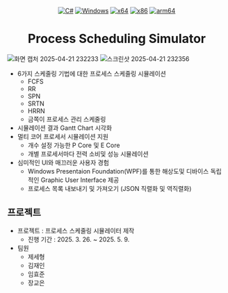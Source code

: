 <div align="center">

   [![C#](https://img.shields.io/badge/Language-C%23-%23f34b7d.svg?style=plastic)](https://en.wikipedia.org/wiki/C_Sharp_(programming_language))
   [![Windows](https://img.shields.io/badge/Platform-Windows-0078d7.svg?style=plastic)](https://en.wikipedia.org/wiki/Microsoft_Windows)
   [![x64](https://img.shields.io/badge/Arch-x64-red.svg?style=plastic)](https://en.wikipedia.org/wiki/X86-64)
   [![x86](https://img.shields.io/badge/Arch-x86-red.svg?style=plastic)](https://en.wikipedia.org/wiki/X86-64)
   [![arm64](https://img.shields.io/badge/Arch-arm64-red.svg?style=plastic)](https://en.wikipedia.org/wiki/Arm64)

   # **Process Scheduling Simulator**
</div>

![화면 캡처 2025-04-21 232233](https://github.com/user-attachments/assets/253dc35e-5c93-4232-af92-e44deeaa5044)
![스크린샷 2025-04-21 232356](https://github.com/user-attachments/assets/7fee1446-34eb-4221-beab-b3270c13dcb1)


- 6가지 스케줄링 기법에 대한 프로세스 스케줄링 시뮬레이션
  -   FCFS
  -   RR
  -   SPN
  -   SRTN
  -   HRRN
  -   금쪽이 프로세스 관리 스케줄링
- 시뮬레이션 결과 Gantt Chart 시각화
- 멀티 코어 프로세서 시뮬레이션 지원
  - 개수 설정 가능한 P Core 및 E Core
  - 개별 프로세서마다 전력 소비및 성능 시뮬레이션
- 심미적인 UI와 매끄러운 사용자 경험
  - Windows Presentaion Foundation(WPF)를 통한 해상도및 디바이스 독립적인 Graphic User Interface 제공
  - 프로세스 목록 내보내기 및 가져오기 (JSON 직렬화 및 역직렬화)

## 프로젝트
* 프로젝트 : 프로세스 스케줄링 시뮬레이터 제작
   * 진행 기간 : 2025. 3. 26. ~ 2025. 5. 9.
* 팀원
   * 제세형
   * 김재인
   * 임효준
   * 장교은
